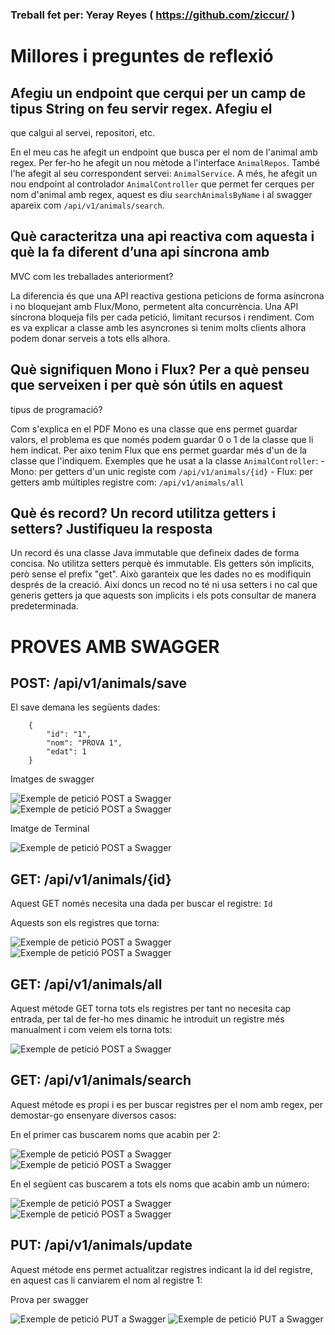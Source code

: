 ### Treball fet per: Yeray Reyes ( https://github.com/ziccur/ )

# Millores i preguntes de reflexió

## Afegiu un endpoint que cerqui per un camp de tipus String on feu servir regex. Afegiu el
que calgui al servei, repositori, etc.

En el meu cas he afegit un endpoint que busca per el nom de l'animal amb regex. Per fer-ho he afegit un nou mètode a l'interface `AnimalRepos`. També l'he afegit al seu correspondent servei: `AnimalService`. A més, he afegit un nou endpoint al controlador `AnimalController` que permet fer cerques per nom d'animal amb regex, aquest es diu `searchAnimalsByName` i al swagger apareix com `/api/v1/animals/search`.

## Què caracteritza una api reactiva com aquesta i què la fa diferent d’una api síncrona amb
MVC com les treballades anteriorment?

La diferencia és que una API reactiva gestiona peticions de forma asíncrona i no bloquejant amb Flux/Mono, permetent alta concurrència. Una API síncrona bloqueja fils per cada petició, limitant recursos i rendiment. Com es va explicar a classe amb les asyncrones si tenim molts clients alhora podem donar serveis a tots ells alhora.

## Què signifiquen Mono i Flux? Per a què penseu que serveixen i per què són útils en aquest
tipus de programació?

Com s'explica en el PDF Mono es una classe que ens permet guardar valors, el problema es que només podem guardar 0 o 1 de la classe que li hem indicat. Per aixo tenim Flux que ens permet guardar més d'un de la classe que l'indiquem. Exemples que he usat a la classe `AnimalController`: 
    -   Mono: per getters d'un unic registe com `/api/v1/animals/{id}`
    -   Flux: per getters amb múltiples registre com: `/api/v1/animals/all`

## Què és record? Un record utilitza getters i setters? Justifiqueu la resposta

Un record és una classe Java immutable que defineix dades de forma concisa. No utilitza setters perquè és immutable. Els getters són implicits, però sense el prefix "get". Això garanteix que les dades no es modifiquin després de la creació. Així doncs un recod no té ni usa setters i no cal que generis getters ja que aquests son implicits i els pots consultar de manera predeterminada.

# PROVES AMB SWAGGER

## POST: /api/v1/animals/save

El save demana les següents dades: 
```
    {
        "id": "1",
        "nom": "PROVA 1",
        "edat": 1
    }
```

Imatges de swagger

![Exemple de petició POST a Swagger](./media/POST1.png)
![Exemple de petició POST a Swagger](./media/POST2.png)

Imatge de Terminal

![Exemple de petició POST a Swagger](./media/POST3.png)

## GET: /api/v1/animals/{id}

Aquest GET només necesita una dada per buscar el registre: `Id`

Aquests son els registres que torna: 

![Exemple de petició POST a Swagger](./media/GET1.png)
![Exemple de petició POST a Swagger](./media/GET2.png)

## GET: /api/v1/animals/all

Aquest métode GET torna tots els registres per tant no necesita cap entrada, per tal de fer-ho mes dinamic he introduit un registre més manualment i com veiem els torna tots:

![Exemple de petició POST a Swagger](./media/GET3.png)

## GET: /api/v1/animals/search

Aquest métode es propi i es per buscar registres per el nom amb regex, per demostar-go ensenyare diversos casos:

En el primer cas buscarem noms que acabin per 2:

![Exemple de petició POST a Swagger](./media/GET4.png)
![Exemple de petició POST a Swagger](./media/GET5.png)

En el següent cas buscarem a tots els noms que acabin amb un número:

![Exemple de petició POST a Swagger](./media/GET6.png)
![Exemple de petició POST a Swagger](./media/GET7.png)

## PUT: /api/v1/animals/update

Aquest métode ens permet actualitzar registres indicant la id del registre, en aquest cas li canviarem el nom al registre 1:

Prova per swagger

![Exemple de petició PUT a Swagger](./media/PUT1.png)
![Exemple de petició PUT a Swagger](./media/PUT2.png)
